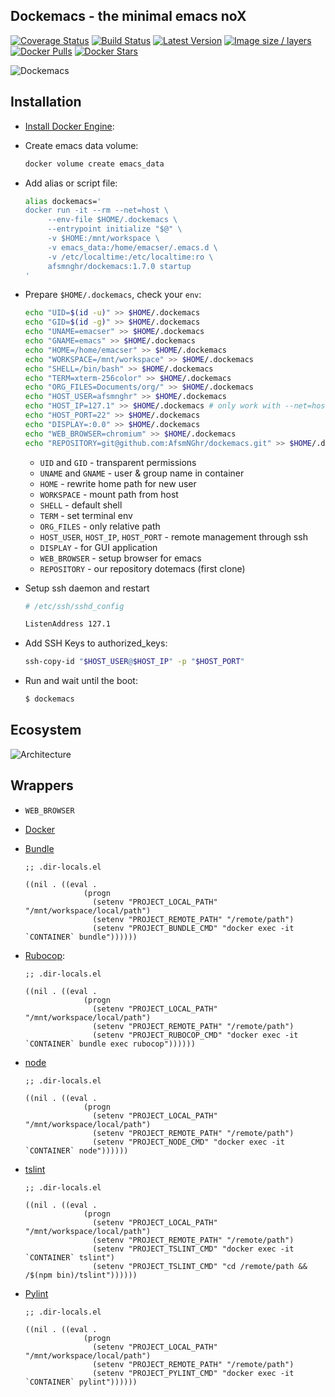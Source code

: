 ## Dockemacs - the minimal emacs noX

[![Coverage Status](https://coveralls.io/repos/github/AfsmNGhr/dockemacs/badge.svg?branch=master)](https://coveralls.io/github/AfsmNGhr/dockemacs?branch=master "Coverage Status")
[![Build Status](https://travis-ci.org/AfsmNGhr/dockemacs.svg)](https://travis-ci.org/AfsmNGhr/dockemacs "Build status from Travis CI")
[![Latest Version](https://images.microbadger.com/badges/version/afsmnghr/dockemacs.svg)](https://microbadger.com/images/afsmnghr/dockemacs "Latest version")
[![Image size / layers](https://images.microbadger.com/badges/image/afsmnghr/dockemacs.svg)](https://microbadger.com/images/afsmnghr/dockemacs "Image size / layers")
[![Docker Pulls](https://img.shields.io/docker/pulls/afsmnghr/dockemacs.svg?style=flat-square)](https://hub.docker.com/r/afsmnghr/dockemacs/ "Docker pulls")
[![Docker Stars](https://img.shields.io/docker/stars/afsmnghr/dockemacs.svg?style=flat-square)](https://hub.docker.com/r/afsmnghr/dockemacs/ "Docker stars")

![Dockemacs](http://i.imgur.com/LZxhWdm.png "Image is clickable")

## Installation

* [Install Docker Engine](https://docs.docker.com/engine/installation/):
* Create emacs data volume:

  ```sh
  docker volume create emacs_data
  ```

* Add alias or script file:

  ```sh
  alias dockemacs='
  docker run -it --rm --net=host \
       --env-file $HOME/.dockemacs \
       --entrypoint initialize "$@" \
       -v $HOME:/mnt/workspace \
       -v emacs_data:/home/emacser/.emacs.d \
       -v /etc/localtime:/etc/localtime:ro \
       afsmnghr/dockemacs:1.7.0 startup
  '
  ```

* Prepare `$HOME/.dockemacs`, check your `env`:

  ```sh
  echo "UID=$(id -u)" >> $HOME/.dockemacs
  echo "GID=$(id -g)" >> $HOME/.dockemacs
  echo "UNAME=emacser" >> $HOME/.dockemacs
  echo "GNAME=emacs" >> $HOME/.dockemacs
  echo "HOME=/home/emacser" >> $HOME/.dockemacs
  echo "WORKSPACE=/mnt/workspace" >> $HOME/.dockemacs
  echo "SHELL=/bin/bash" >> $HOME/.dockemacs
  echo "TERM=xterm-256color" >> $HOME/.dockemacs
  echo "ORG_FILES=Documents/org/" >> $HOME/.dockemacs
  echo "HOST_USER=afsmnghr" >> $HOME/.dockemacs
  echo "HOST_IP=127.1" >> $HOME/.dockemacs # only work with --net=host
  echo "HOST_PORT=22" >> $HOME/.dockemacs
  echo "DISPLAY=:0.0" >> $HOME/.dockemacs
  echo "WEB_BROWSER=chromium" >> $HOME/.dockemacs
  echo "REPOSITORY=git@github.com:AfsmNGhr/dockemacs.git" >> $HOME/.dockemacs
  ```

    * `UID` and `GID` - transparent permissions
    * `UNAME` and `GNAME` - user & group name in container
    * `HOME` - rewrite home path for new user
    * `WORKSPACE` - mount path from host
    * `SHELL` - default shell
    * `TERM` - set terminal env
    * `ORG_FILES` - only relative path
    * `HOST_USER`, `HOST_IP`, `HOST_PORT` - remote management through ssh
    * `DISPLAY` - for GUI application
    * `WEB_BROWSER` - setup browser for emacs
    * `REPOSITORY` - our repository dotemacs (first clone)

* Setup ssh daemon and restart

  ```sh
  # /etc/ssh/sshd_config

  ListenAddress 127.1
  ```

* Add SSH Keys to authorized_keys:

  ```sh
  ssh-copy-id "$HOST_USER@$HOST_IP" -p "$HOST_PORT"
  ```

* Run and wait until the boot:

  ```sh
  $ dockemacs
  ```

## Ecosystem

![Architecture](https://i.imgur.com/wmDvJbq.png?1 "Image is clickable")

## Wrappers

* `WEB_BROWSER`

* [Docker](https://docs.docker.com/)

* [Bundle](http://bundler.io/)

  ```elisp
  ;; .dir-locals.el

  ((nil . ((eval .
               (progn
                 (setenv "PROJECT_LOCAL_PATH" "/mnt/workspace/local/path")
                 (setenv "PROJECT_REMOTE_PATH" "/remote/path")
                 (setenv "PROJECT_BUNDLE_CMD" "docker exec -it `CONTAINER` bundle"))))))
  ```

* [Rubocop](https://github.com/bbatsov/rubocop):

  ```elisp
  ;; .dir-locals.el

  ((nil . ((eval .
               (progn
                 (setenv "PROJECT_LOCAL_PATH" "/mnt/workspace/local/path")
                 (setenv "PROJECT_REMOTE_PATH" "/remote/path")
                 (setenv "PROJECT_RUBOCOP_CMD" "docker exec -it `CONTAINER` bundle exec rubocop"))))))
  ```

* [node](https://nodejs.org/)

  ```elisp
  ;; .dir-locals.el

  ((nil . ((eval .
               (progn
                 (setenv "PROJECT_LOCAL_PATH" "/mnt/workspace/local/path")
                 (setenv "PROJECT_REMOTE_PATH" "/remote/path")
                 (setenv "PROJECT_NODE_CMD" "docker exec -it `CONTAINER` node"))))))
  ```

* [tslint](https://www.npmjs.com/package/tslint)

  ```elisp
  ;; .dir-locals.el

  ((nil . ((eval .
               (progn
                 (setenv "PROJECT_LOCAL_PATH" "/mnt/workspace/local/path")
                 (setenv "PROJECT_REMOTE_PATH" "/remote/path")
                 (setenv "PROJECT_TSLINT_CMD" "docker exec -it `CONTAINER` tslint")
                 (setenv "PROJECT_TSLINT_CMD" "cd /remote/path && /$(npm bin)/tslint"))))))
  ```

* [Pylint](https://www.pylint.org/)

  ```elisp
  ;; .dir-locals.el

  ((nil . ((eval .
               (progn
                 (setenv "PROJECT_LOCAL_PATH" "/mnt/workspace/local/path")
                 (setenv "PROJECT_REMOTE_PATH" "/remote/path")
                 (setenv "PROJECT_PYLINT_CMD" "docker exec -it `CONTAINER` pylint"))))))
  ```
